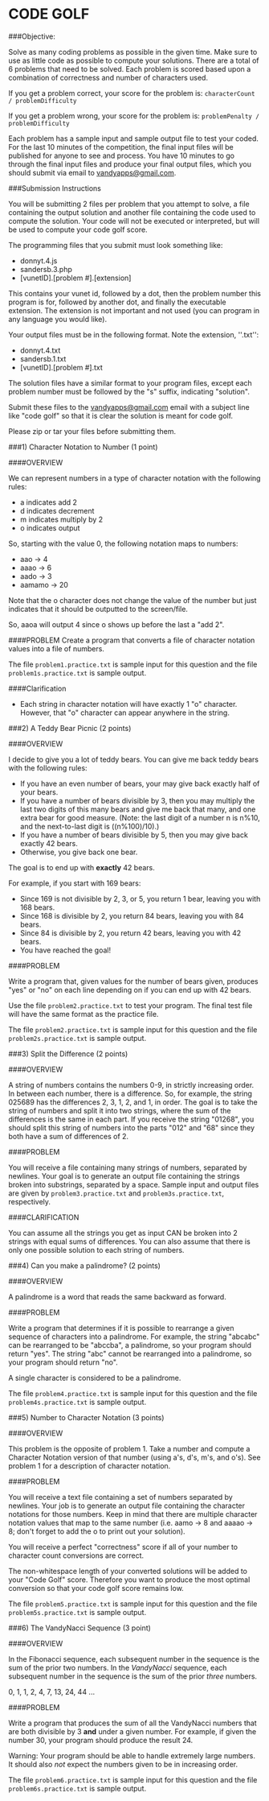 CODE  GOLF
========

###Objective:

Solve as many coding problems as possible in the given time. Make sure to use as little code as possible to compute your solutions.  There are a total of 6 problems that need to be solved. Each problem is scored based upon a combination of correctness and number of characters used.

If you get a problem correct, your score for the problem is:
```characterCount / problemDifficulty```

If you get a problem wrong, your score for the problem is:
```problemPenalty / problemDifficulty```

Each problem has a sample input and sample output file to test your coded. For the last 10 minutes of the competition, the final input files will be published for anyone to see and process. You have 10 minutes to go through the final input files and produce your final output files, which you should submit via email to [vandyapps@gmail.com](http://mailto:vandyapps@gmail.com).

###Submission Instructions

You will be submitting 2 files per problem that you attempt to solve, a file containing the output solution and another file containing the code used to compute the solution. Your code will not be executed or interpreted, but will be used to compute your code golf score.

The programming files that you submit must look something like:
* donnyt.4.js
* sandersb.3.php
* [vunetID].[problem #].[extension]

This contains your vunet id, followed by a dot, then the problem number this program is for, followed by another dot, and finally the executable extension. The extension is not important and not used (you can program in any language you would like).

Your output files must be in the following format. Note the extension, ''.txt'':
* donnyt.4.txt
* sandersb.1.txt
* [vunetID].[problem #].txt

The solution files have a similar format to your program files, except each problem number must be followed by the "s" suffix, indicating "solution".

Submit these files to the vandyapps@gmail.com email with a subject line like "code golf" so that it is clear the solution is meant for code golf.

Please zip or tar your files before submitting them.

###1) Character Notation to Number (1 point)

####OVERVIEW

We can represent numbers in a type of character notation with the following rules:

* a indicates add 2
* d indicates decrement
* m indicates multiply by 2
* o indicates output

So, starting with the value 0, the following notation maps to numbers:

* aao -> 4
* aaao -> 6
* aado -> 3
* aamamo -> 20

Note that the o character does not change the value of the number but just indicates that it should be outputted to the screen/file.

So, aaoa will output 4 since o shows up before the last a "add 2".


####PROBLEM
Create a program that converts a file of character notation values into a file of numbers.

The file `problem1.practice.txt` is sample input for this question and the file `problem1s.practice.txt` is sample output.

####Clarification
* Each string in character notation will have exactly 1 "o" character. However, that "o" character can appear anywhere in the string.

###2) A Teddy Bear Picnic (2 points)

####OVERVIEW

I decide to give you a lot of teddy bears. You can give me back teddy bears with the following rules:

* If you have an even number of bears, your may give back exactly half of your bears.
* If you have a number of bears divisible by 3, then you may multiply the last two digits of this many bears and give me back that many, and one extra bear for good measure. (Note: the last digit of a number n is n%10, and the next-to-last digit is ((n%100)/10).)
* If you have a number of bears divisible by 5, then you may give back exactly 42 bears.
* Otherwise, you give back one bear.

The goal is to end up with **exactly** 42 bears.

For example, if you start with 169 bears:
* Since 169 is not divisible by 2, 3, or 5, you return 1 bear, leaving you with 168 bears.
* Since 168 is divisible by 2, you return 84 bears, leaving you with 84 bears.
* Since 84 is divisible by 2, you return 42 bears, leaving you with 42 bears.
* You have reached the goal!

####PROBLEM

Write a program that, given values for the number of bears given, produces "yes" or "no" on each line depending on if you can end up with 42 bears.

Use the file `problem2.practice.txt` to test your program. The final test file will have the same format as the practice file.

The file `problem2.practice.txt` is sample input for this question and the file `problem2s.practice.txt` is sample output.

###3) Split the Difference (2 points)

####OVERVIEW

A string of numbers contains the numbers 0-9, in strictly increasing order. In between each number, there is a difference. So, for example, the string 025689 has the differences 2, 3, 1, 2, and 1, in order. The goal is to take the string of numbers and split it into two strings, where the sum of the differences is the same in each part. If you receive the string "01268", you should split this string of numbers into the parts "012" and "68" since they both have a sum of differences of 2.

####PROBLEM

You will receive a file containing many strings of numbers, separated by newlines. Your goal is to generate an output file containing the strings broken into substrings, separated by a space. Sample input and output files are given by `problem3.practice.txt` and `problem3s.practice.txt`, respectively.

####CLARIFICATION

You can assume all the strings you get as input CAN be broken into 2 strings with equal sums of differences. You can also assume that there is only one possible solution to each string of numbers.

###4) Can you make a palindrome? (2 points)

####OVERVIEW

A palindrome is a word that reads the same backward as forward.

####PROBLEM

Write a program that determines if it is possible to rearrange a given sequence of characters into a palindrome. For example, the string "abcabc" can be rearranged to be "abccba", a palindrome, so your program should return "yes". The string "abc" cannot be rearranged into a palindrome, so your program should return "no".

A single character is considered to be a palindrome. 

The file `problem4.practice.txt` is sample input for this question and the file `problem4s.practice.txt` is sample output.

###5) Number to Character Notation (3 points)

####OVERVIEW

This problem is the opposite of problem 1. Take a number and compute a Character Notation version of that number (using a's, d's, m's, and o's). See problem 1 for a description of character notation.

####PROBLEM

You will receive a text file containing a set of numbers separated by newlines. Your job is to generate an output file containing the character notations for those numbers. Keep in mind that there are multiple character notation values that map to the same number (i.e. aamo -> 8 and aaaao -> 8; don't forget to add the o to print out your solution).

You will receive a perfect "correctness" score if all of your number to
character count conversions are correct.

The non-whitespace length of your converted solutions will be added to your
"Code Golf" score. Therefore you want to produce the most optimal conversion so
that your code golf score remains low.

The file `problem5.practice.txt` is sample input for this question and the file `problem5s.practice.txt` is sample output.

###6) The VandyNacci Sequence (3 point)

####OVERVIEW

In the Fibonacci sequence, each subsequent number in the sequence is the sum of the prior two numbers. In the *VandyNacci* sequence, each subsequent number in the sequence is the sum of the prior *three* numbers.

0, 1, 1, 2, 4, 7, 13, 24, 44 ...

####PROBLEM

Write a program that produces the sum of all the VandyNacci numbers that are both divisible by 3 **and** under a given number. For example, if given the number 30, your program should produce the result 24.

Warning: Your program should be able to handle extremely large numbers. It should also *not* expect the numbers given to be in increasing order.

The file `problem6.practice.txt` is sample input for this question and the file `problem6s.practice.txt` is sample output.
